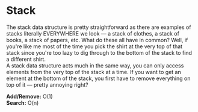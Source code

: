 # Stack

The stack data structure is pretty straightforward as there are examples
of stacks literally EVERYWHERE we look — a stack of clothes, a stack of books, a stack of papers, etc.
What do these all have in common? Well, if you're like me most of the time you pick the shirt at the very top
of that stack since you're too lazy to dig through to the bottom of the stack
to find a different shirt. <br />
A stack data structure acts much in the same way, you can only access elements from the very
top of the stack at a time. If you want to get an element at the bottom of the stack, you first have to
remove everything on top of it — pretty annoying right?

**Add/Remove:** O(1) <br />
**Search:** O(n)
